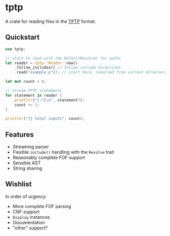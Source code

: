 # tptp

A crate for reading files in the [TPTP](tptp.org) format.

## Quickstart

```rust
use tptp;

// start to read with the DefaultResolver for paths
let reader = tptp::Reader::new()
	.follow_includes() // follow include directives
	.read("example.p")?; // start here, resolved from current directory

let mut count = 0;

// stream TPTP statements
for statement in reader {
	println!("{:?}\n", statement?);
	count += 1;
}

println!("{} total inputs", count);
```

## Features

* Streaming parser
* Flexible `include()` handling with the `Resolve` trait
* Reasonably complete FOF support
* Sensible AST
* String sharing

## Wishlist

In order of urgency:

* More complete FOF parsing
* CNF support
* `Display` instances
* Documentation
* "other" support?
